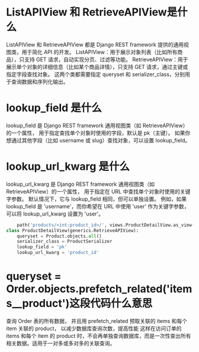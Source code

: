 # ListAPIView 和 RetrieveAPIView是什么
ListAPIView 和 RetrieveAPIView 都是 Django REST framework 提供的通用视图类，用于简化 API 的开发。
ListAPIView：用于展示对象列表（比如所有商品），只支持 GET 请求，自动实现分页、过滤等功能。
RetrieveAPIView：用于展示单个对象的详细信息（比如某个商品详情），只支持 GET 请求，通过主键或指定字段查找对象。
这两个类都需要指定 queryset 和 serializer_class，分别用于查询数据和序列化输出。
# lookup_field 是什么
lookup_field 是 Django REST framework 通用视图类（如 RetrieveAPIView）的一个属性，
用于指定查找单个对象时使用的字段，默认是 pk（主键）。
如果你想通过其他字段（比如 username 或 slug）查找对象，可以设置 lookup_field。
# lookup_url_kwarg 是什么
lookup_url_kwarg 是 Django REST framework 通用视图类（如 RetrieveAPIView）的一个属性，
用于指定在 URL 中查找单个对象时使用的关键字参数。
默认情况下，它与 lookup_field 相同，但可以单独设置。
例如，如果 lookup_field 是 'username'，而你希望在 URL 中使用 'user'
作为关键字参数，可以将 lookup_url_kwarg 设置为 'user'。
```python
    path('products/<int:product_id>/', views.ProductDetailView.as_view()),
class ProductDetailView(generics.RetrieveAPIView):
    queryset = Product.objects.all()
    serializer_class = ProductSerializer
    lookup_field = 'pk'
    lookup_url_kwarg = 'product_id'
```

# queryset = Order.objects.prefetch_related('items__product')这段代码什么意思
查询 Order 表的所有数据，
并且用 prefetch_related 预取关联的 items 和每个 item 关联的 product，
以减少数据库查询次数，提高性能
这样在访问订单的 items 和每个 item 的 product 时，不会再单独查询数据库，而是一次性查出所有相关数据。适用于一对多或多对多的关联查询。